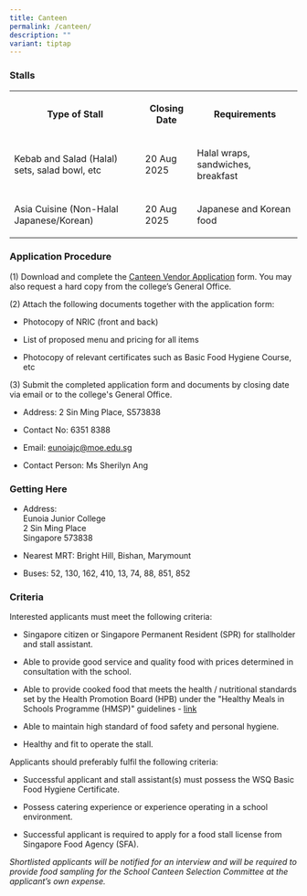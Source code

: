 ```yaml
---
title: Canteen
permalink: /canteen/
description: ""
variant: tiptap
---
```

<h3><strong>Stalls</strong></h3>
<table style="minWidth: 75px">
<colgroup>
<col>
<col>
<col>
</colgroup>
<tbody>
<tr>
<th rowspan="1" colspan="1">
<p>Type of Stall</p>
</th>
<th rowspan="1" colspan="1">
<p>Closing Date</p>
</th>
<th rowspan="1" colspan="1">
<p>Requirements</p>
</th>
</tr>
<tr>
<td rowspan="1" colspan="1">
<p>Kebab and Salad (Halal) sets, salad bowl, etc</p>
</td>
<td rowspan="1" colspan="1">
<p>20 Aug 2025</p>
</td>
<td rowspan="1" colspan="1">
<p>Halal wraps, sandwiches, breakfast</p>
</td>
</tr>
<tr>
<td rowspan="1" colspan="1">
<p>Asia Cuisine (Non-Halal Japanese/Korean)</p>
</td>
<td rowspan="1" colspan="1">
<p>20 Aug 2025</p>
</td>
<td rowspan="1" colspan="1">
<p>Japanese and Korean food</p>
</td>
</tr>
</tbody>
</table>
<h3><strong>Application Procedure</strong></h3>
<p>(1) Download and complete the <a href="/files/canteen%20vendor%20application.pdf" rel="noopener noreferrer nofollow" target="_blank">Canteen Vendor Application</a> form.
You may also request a hard copy from the college’s General Office.</p>
<p>(2) Attach the following documents together with the application form:</p>
<ul>
<li>
<p>Photocopy of NRIC (front and back)</p>
</li>
<li>
<p>List of proposed menu and pricing for all items</p>
</li>
<li>
<p>Photocopy of relevant certificates such as Basic Food Hygiene Course,
etc</p>
</li>
</ul>
<p>(3) Submit the completed application form and documents by closing date
via email or to the college's General Office.</p>
<ul>
<li>
<p>Address: 2 Sin Ming Place, S573838</p>
</li>
<li>
<p>Contact No: 6351 8388</p>
</li>
<li>
<p>Email: <a href="mailto:eunoiajc@moe.edu.sg" rel="noopener noreferrer nofollow" target="_blank">eunoiajc@moe.edu.sg</a>
</p>
</li>
<li>
<p>Contact Person: Ms Sherilyn Ang</p>
</li>
</ul>
<h3><strong>Getting Here</strong></h3>
<ul>
<li>
<p>Address:
<br>Eunoia Junior College
<br>2 Sin Ming Place
<br>Singapore 573838</p>
</li>
<li>
<p>Nearest MRT: Bright Hill, Bishan, Marymount</p>
</li>
<li>
<p>Buses: 52, 130, 162, 410, 13, 74, 88, 851, 852</p>
</li>
</ul>
<h3><strong>Criteria</strong></h3>
<p>Interested applicants must meet the following criteria:</p>
<ul>
<li>
<p>Singapore citizen or Singapore Permanent Resident (SPR) for stallholder
and stall assistant.</p>
</li>
<li>
<p>Able to provide good service and quality food with prices determined in
consultation with the school.</p>
</li>
<li>
<p>Able to provide cooked food that meets the health / nutritional standards
set by the Health Promotion Board (HPB) under the "Healthy Meals in Schools
Programme (HMSP)" guidelines - <a href="https://www.hpb.gov.sg/schools/school-programmes/healthy-meals-in-schools-programme" rel="noopener noreferrer nofollow" target="_blank">link</a>
</p>
</li>
<li>
<p>Able to maintain high standard of food safety and personal hygiene.</p>
</li>
<li>
<p>Healthy and fit to operate the stall.</p>
</li>
</ul>
<p>Applicants should preferably fulfil the following criteria:</p>
<ul>
<li>
<p>Successful applicant and stall assistant(s) must possess the WSQ Basic
Food Hygiene Certificate.</p>
</li>
<li>
<p>Possess catering experience or experience operating in a school environment.</p>
</li>
<li>
<p>Successful applicant is required to apply for a food stall license from
Singapore Food Agency (SFA).</p>
</li>
</ul>
<p><em>Shortlisted applicants will be notified for an interview and will be required to provide food sampling for the School Canteen Selection Committee at the applicant’s own expense.</em>
</p>